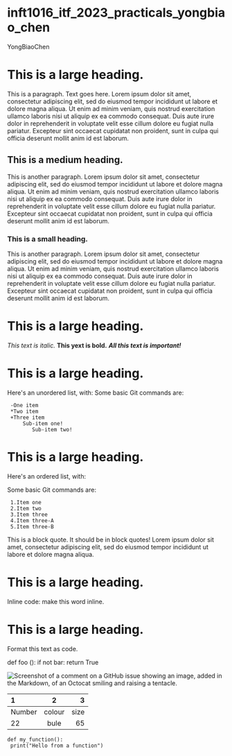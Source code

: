 # inft1016_itf_2023_practicals_yongbiao_chen

YongBiaoChen
# This is a large heading. 
This is a paragraph. Text goes here. Lorem ipsum dolor sit amet, consectetur adipiscing elit, sed do eiusmod tempor incididunt ut labore et dolore magna aliqua. Ut enim ad minim veniam, quis nostrud exercitation ullamco laboris nisi ut aliquip ex ea commodo consequat. Duis aute irure dolor in reprehenderit in voluptate velit esse cillum dolore eu fugiat nulla pariatur. Excepteur sint occaecat cupidatat non proident, sunt in culpa qui officia deserunt mollit anim id est laborum.
## This is a medium heading.
This is another paragraph. Lorem ipsum dolor sit amet, consectetur adipiscing elit, sed do eiusmod tempor incididunt ut labore et dolore magna aliqua. Ut enim ad minim veniam, quis nostrud exercitation ullamco laboris nisi ut aliquip ex ea commodo consequat. Duis aute irure dolor in reprehenderit in voluptate velit esse cillum dolore eu fugiat nulla pariatur. Excepteur sint occaecat cupidatat non proident, sunt in culpa qui officia deserunt mollit anim id est laborum.
### This is a small heading. 
This is another paragraph. Lorem ipsum dolor sit amet, consectetur adipiscing elit, sed do eiusmod tempor incididunt ut labore et dolore magna aliqua. Ut enim ad minim veniam, quis nostrud exercitation ullamco laboris nisi ut aliquip ex ea commodo consequat. Duis aute irure dolor in reprehenderit in voluptate velit esse cillum dolore eu fugiat nulla pariatur. Excepteur sint occaecat cupidatat non proident, sunt in culpa qui officia deserunt mollit anim id est laborum.
# This is a large heading.
 *This text is italic.* **This yext is bold.** ***All this text is important!***  
 # This is a large heading.
 Here's an unordered list, with:
Some basic Git commands are:
```
 -One item
 *Two item
 +Three item
     Sub-item one!
        Sub-item two!
```
# This is a large heading. 

Here's an ordered list, with:

Some basic Git commands are:
```
 1.Item one 
 2.Item two 
 3.Item three
 4.Item three-A
 5.Item three-B
```

This is a block quote. It should be in block quotes! Lorem ipsum dolor sit amet, consectetur adipiscing elit, sed do eiusmod tempor incididunt ut labore et dolore magna aliqua.

# This is a large heading. 

Inline code: make this word inline. 

# This is a large heading. 

Format this text as code. 

def foo ():
  if not bar:
        return True
    
![Screenshot of a comment on a GitHub issue showing an image, added in the Markdown, of an Octocat smiling and raising a tentacle.](https://upload.wikimedia.org/wikipedia/commons/thumb/0/03/Kismet-IMG_6007-black.jpg/800px-Kismet-IMG_6007-black.jpg)

| 1 | 2 | 3 |
| :---         |     :---:      |          ---: |
| Number  | colour     | size   |
| 22    | bule       | 65    |

```
def my_function():     
 print("Hello from a function")

